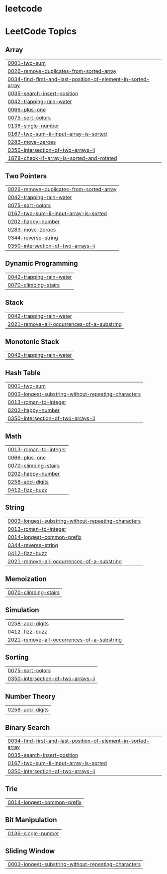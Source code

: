 # leetcode
<!---LeetCode Topics Start-->
# LeetCode Topics
## Array
|  |
| ------- |
| [0001-two-sum](https://github.com/thejathangavel/leetcode/tree/master/0001-two-sum) |
| [0026-remove-duplicates-from-sorted-array](https://github.com/thejathangavel/leetcode/tree/master/0026-remove-duplicates-from-sorted-array) |
| [0034-find-first-and-last-position-of-element-in-sorted-array](https://github.com/thejathangavel/leetcode/tree/master/0034-find-first-and-last-position-of-element-in-sorted-array) |
| [0035-search-insert-position](https://github.com/thejathangavel/leetcode/tree/master/0035-search-insert-position) |
| [0042-trapping-rain-water](https://github.com/thejathangavel/leetcode/tree/master/0042-trapping-rain-water) |
| [0066-plus-one](https://github.com/thejathangavel/leetcode/tree/master/0066-plus-one) |
| [0075-sort-colors](https://github.com/thejathangavel/leetcode/tree/master/0075-sort-colors) |
| [0136-single-number](https://github.com/thejathangavel/leetcode/tree/master/0136-single-number) |
| [0167-two-sum-ii-input-array-is-sorted](https://github.com/thejathangavel/leetcode/tree/master/0167-two-sum-ii-input-array-is-sorted) |
| [0283-move-zeroes](https://github.com/thejathangavel/leetcode/tree/master/0283-move-zeroes) |
| [0350-intersection-of-two-arrays-ii](https://github.com/thejathangavel/leetcode/tree/master/0350-intersection-of-two-arrays-ii) |
| [1878-check-if-array-is-sorted-and-rotated](https://github.com/thejathangavel/leetcode/tree/master/1878-check-if-array-is-sorted-and-rotated) |
## Two Pointers
|  |
| ------- |
| [0026-remove-duplicates-from-sorted-array](https://github.com/thejathangavel/leetcode/tree/master/0026-remove-duplicates-from-sorted-array) |
| [0042-trapping-rain-water](https://github.com/thejathangavel/leetcode/tree/master/0042-trapping-rain-water) |
| [0075-sort-colors](https://github.com/thejathangavel/leetcode/tree/master/0075-sort-colors) |
| [0167-two-sum-ii-input-array-is-sorted](https://github.com/thejathangavel/leetcode/tree/master/0167-two-sum-ii-input-array-is-sorted) |
| [0202-happy-number](https://github.com/thejathangavel/leetcode/tree/master/0202-happy-number) |
| [0283-move-zeroes](https://github.com/thejathangavel/leetcode/tree/master/0283-move-zeroes) |
| [0344-reverse-string](https://github.com/thejathangavel/leetcode/tree/master/0344-reverse-string) |
| [0350-intersection-of-two-arrays-ii](https://github.com/thejathangavel/leetcode/tree/master/0350-intersection-of-two-arrays-ii) |
## Dynamic Programming
|  |
| ------- |
| [0042-trapping-rain-water](https://github.com/thejathangavel/leetcode/tree/master/0042-trapping-rain-water) |
| [0070-climbing-stairs](https://github.com/thejathangavel/leetcode/tree/master/0070-climbing-stairs) |
## Stack
|  |
| ------- |
| [0042-trapping-rain-water](https://github.com/thejathangavel/leetcode/tree/master/0042-trapping-rain-water) |
| [2021-remove-all-occurrences-of-a-substring](https://github.com/thejathangavel/leetcode/tree/master/2021-remove-all-occurrences-of-a-substring) |
## Monotonic Stack
|  |
| ------- |
| [0042-trapping-rain-water](https://github.com/thejathangavel/leetcode/tree/master/0042-trapping-rain-water) |
## Hash Table
|  |
| ------- |
| [0001-two-sum](https://github.com/thejathangavel/leetcode/tree/master/0001-two-sum) |
| [0003-longest-substring-without-repeating-characters](https://github.com/thejathangavel/leetcode/tree/master/0003-longest-substring-without-repeating-characters) |
| [0013-roman-to-integer](https://github.com/thejathangavel/leetcode/tree/master/0013-roman-to-integer) |
| [0202-happy-number](https://github.com/thejathangavel/leetcode/tree/master/0202-happy-number) |
| [0350-intersection-of-two-arrays-ii](https://github.com/thejathangavel/leetcode/tree/master/0350-intersection-of-two-arrays-ii) |
## Math
|  |
| ------- |
| [0013-roman-to-integer](https://github.com/thejathangavel/leetcode/tree/master/0013-roman-to-integer) |
| [0066-plus-one](https://github.com/thejathangavel/leetcode/tree/master/0066-plus-one) |
| [0070-climbing-stairs](https://github.com/thejathangavel/leetcode/tree/master/0070-climbing-stairs) |
| [0202-happy-number](https://github.com/thejathangavel/leetcode/tree/master/0202-happy-number) |
| [0258-add-digits](https://github.com/thejathangavel/leetcode/tree/master/0258-add-digits) |
| [0412-fizz-buzz](https://github.com/thejathangavel/leetcode/tree/master/0412-fizz-buzz) |
## String
|  |
| ------- |
| [0003-longest-substring-without-repeating-characters](https://github.com/thejathangavel/leetcode/tree/master/0003-longest-substring-without-repeating-characters) |
| [0013-roman-to-integer](https://github.com/thejathangavel/leetcode/tree/master/0013-roman-to-integer) |
| [0014-longest-common-prefix](https://github.com/thejathangavel/leetcode/tree/master/0014-longest-common-prefix) |
| [0344-reverse-string](https://github.com/thejathangavel/leetcode/tree/master/0344-reverse-string) |
| [0412-fizz-buzz](https://github.com/thejathangavel/leetcode/tree/master/0412-fizz-buzz) |
| [2021-remove-all-occurrences-of-a-substring](https://github.com/thejathangavel/leetcode/tree/master/2021-remove-all-occurrences-of-a-substring) |
## Memoization
|  |
| ------- |
| [0070-climbing-stairs](https://github.com/thejathangavel/leetcode/tree/master/0070-climbing-stairs) |
## Simulation
|  |
| ------- |
| [0258-add-digits](https://github.com/thejathangavel/leetcode/tree/master/0258-add-digits) |
| [0412-fizz-buzz](https://github.com/thejathangavel/leetcode/tree/master/0412-fizz-buzz) |
| [2021-remove-all-occurrences-of-a-substring](https://github.com/thejathangavel/leetcode/tree/master/2021-remove-all-occurrences-of-a-substring) |
## Sorting
|  |
| ------- |
| [0075-sort-colors](https://github.com/thejathangavel/leetcode/tree/master/0075-sort-colors) |
| [0350-intersection-of-two-arrays-ii](https://github.com/thejathangavel/leetcode/tree/master/0350-intersection-of-two-arrays-ii) |
## Number Theory
|  |
| ------- |
| [0258-add-digits](https://github.com/thejathangavel/leetcode/tree/master/0258-add-digits) |
## Binary Search
|  |
| ------- |
| [0034-find-first-and-last-position-of-element-in-sorted-array](https://github.com/thejathangavel/leetcode/tree/master/0034-find-first-and-last-position-of-element-in-sorted-array) |
| [0035-search-insert-position](https://github.com/thejathangavel/leetcode/tree/master/0035-search-insert-position) |
| [0167-two-sum-ii-input-array-is-sorted](https://github.com/thejathangavel/leetcode/tree/master/0167-two-sum-ii-input-array-is-sorted) |
| [0350-intersection-of-two-arrays-ii](https://github.com/thejathangavel/leetcode/tree/master/0350-intersection-of-two-arrays-ii) |
## Trie
|  |
| ------- |
| [0014-longest-common-prefix](https://github.com/thejathangavel/leetcode/tree/master/0014-longest-common-prefix) |
## Bit Manipulation
|  |
| ------- |
| [0136-single-number](https://github.com/thejathangavel/leetcode/tree/master/0136-single-number) |
## Sliding Window
|  |
| ------- |
| [0003-longest-substring-without-repeating-characters](https://github.com/thejathangavel/leetcode/tree/master/0003-longest-substring-without-repeating-characters) |
<!---LeetCode Topics End-->